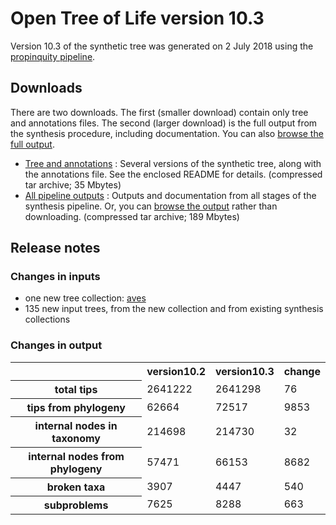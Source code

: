 # Open Tree of Life version 10.3

Version 10.3 of the synthetic tree was generated on 2 July 2018 using the [propinquity pipeline](https://github.com/OpenTreeOfLife/propinquity).

## Downloads
There are two downloads. The first (smaller download) contain only tree and annotations files. The second (larger download) is the full output from the synthesis procedure, including documentation. You can also [browse the full output](http://files.opentreeoflife.org/synthesis/opentree10.3/output/index.html).

* [Tree and annotations](http://files.opentreeoflife.org/synthesis/opentree10.3/opentree10.3_tree.tgz) : Several versions of the synthetic tree, along with the annotations file. See the enclosed README for details. (compressed tar archive; 35 Mbytes)
* [All pipeline outputs](http://files.opentreeoflife.org/synthesis/opentree10.3/opentree10.3_output.tgz) : Outputs and documentation from all stages of the synthesis pipeline. Or, you can [browse the output](http://files.opentreeoflife.org/synthesis/opentree10.3/output/index.html) rather than downloading. (compressed tar archive; 189 Mbytes)

## Release notes

### Changes in inputs

* one new tree collection: [aves](https://tree.opentreeoflife.org/curator/collections/josephwb/aves)
* 135 new input trees, from the new collection and from existing synthesis collections

### Changes in output

<table class="table table-condensed">
<tr>
<th><!--statistic-->&nbsp;</th>
<th>version10.2</th>
<th>version10.3</th>
<th>change</th>
<tr>
   <th>total tips</th>
   <td>2641222</td>
   <td>2641298</td>
   <td>76</td>
</tr>
<tr>
   <th>tips from phylogeny</th>
   <td>62664</td>
   <td>72517</td>
   <td>9853</td>
</tr>
<tr>
   <th>internal nodes in taxonomy</th>
   <td>214698</td>
   <td>214730</td>
   <td>32</td>
</tr>
<tr>
   <th>internal nodes from phylogeny</th>
   <td>57471</td>
   <td>66153</td>
   <td>8682</td>
</tr>
<tr>
   <th>broken taxa</th>
   <td>3907</td>
   <td>4447</td>
   <td>540</td>
</tr>
<tr>
   <th>subproblems</th>
   <td>7625</td>
   <td>8288</td>
   <td>663</td>
</tr>
</table>
